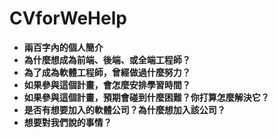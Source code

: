 # CVforWeHelp
<!DOCTYPE html>
<html>
<head>
</head>
<body>
<ul>
<li><strong>兩百字內的個人簡介</strong></li>
<li><strong>為什麼想成為前端、後端、或全端工程師？</strong></li>
<li><strong>為了成為軟體工程師，曾經做過什麼努力？</strong></li>
<li><strong>如果參與這個計畫，會怎麼安排學習時間？</strong></li>
<li><strong>如果參與這個計畫，預期會碰到什麼困難？你打算怎麼解決它？</strong></li>
<li><strong>是否有想要加入的軟體公司？為什麼想加入該公司？</strong></li>
<li><strong>想要對我們說的事情？</strong></li>
</ul>
</body>
</html>

